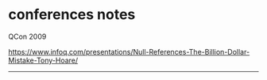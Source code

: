 # conferences notes

QCon 2009

<https://www.infoq.com/presentations/Null-References-The-Billion-Dollar-Mistake-Tony-Hoare/>

----
